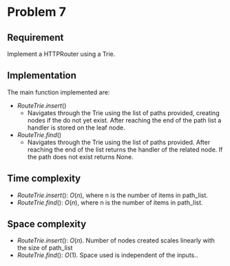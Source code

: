 # Problem 7

## Requirement

Implement a HTTPRouter using a Trie.

## Implementation

The main function implemented are:

- $RouteTrie.insert()$
  - Navigates through the Trie using the list of paths provided, creating nodes if the do not yet exist. After reaching the end of the path list a handler is stored on the leaf node.
- $RouteTrie.find()$
  - Navigates through the Trie using the list of paths provided. After reaching the end of the list returns the handler of the related node. If the path does not exist returns None.

## Time complexity

- $RouteTrie.insert()$: $O(n)$, where n is the number of items in path_list.
- $RouteTrie.find()$: $O(n)$, where n is the number of items in path_list.

## Space complexity

- $RouteTrie.insert()$: $O(n)$. Number of nodes created scales linearly with the size of path_list
- $RouteTrie.find()$: $O(1)$. Space used is independent of the inputs..
  